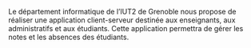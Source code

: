 Le département informatique de l’IUT2 de Grenoble nous propose de réaliser une application client-serveur destinée aux enseignants, aux administratifs et aux étudiants. Cette application
permettra de gérer les notes et les absences des étudiants.